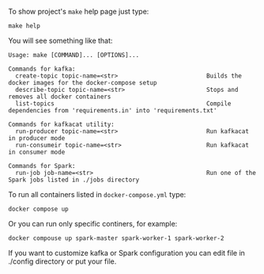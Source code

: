 
To show project's `make` help page just type:

```shell
make help
```
You will see something like that:

```
Usage: make [COMMAND]... [OPTIONS]...

Commands for kafka:
  create-topic topic-name=<str>                         Builds the docker images for the docker-compose setup
  describe-topic topic-name=<str>                       Stops and removes all docker containers
  list-topics                                           Compile dependencies from 'requirements.in' into 'requirements.txt'

Commands for kafkacat utility:
  run-producer topic-name=<str>                         Run kafkacat in producer mode
  run-consumeir topic-name=<str>                        Run kafkacat in consumer mode

Commands for Spark:
  run-job job-name=<str>                                Run one of the Spark jobs listed in ./jobs directory
```

To run all containers listed in `docker-compose.yml` type:

```shell
docker compose up
```

Or you can run only specific continers, for example:

```shell
docker compouse up spark-master spark-worker-1 spark-worker-2
```

If you want to customize kafka or Spark configuration you can edit file in ./config directory or put your file.


